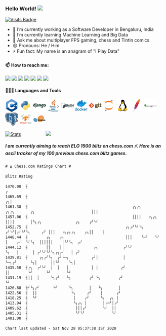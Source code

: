   ### Hello World!  <img src="https://github.com/sciencepal/sciencepal/blob/master/assets/Hi.gif" width="29px">
  [![Visits Badge](https://badges.pufler.dev/visits/sciencepal/sciencepal)](https://badges.pufler.dev/visits/sciencepal/sciencepal)
  
  - 🔭 I’m currently working as a Software Developer in Bengaluru, India
  - 🌱 I’m currently learning Machine Learning and Big Data
  - 💬 Ask me about multiplayer FPS gaming, chess and Tintin comics
  - 😄 Pronouns: He / Him
  - ⚡ Fun fact: My name is an anagram of "I Play Data"
  
  #### 📫 How to reach me:   
  [<img src="https://upload.wikimedia.org/wikipedia/commons/8/83/Steam_icon_logo.svg" width="3.5%"/>](https://steamcommunity.com/id/mongocds/)
  [<img src="https://github.com/sciencepal/sciencepal/blob/master/assets/discord-round.svg" width="3.5%"/>](https://discord.gg/MnUUbHe)
  [<img src="https://img.icons8.com/color/48/000000/twitter.png" width="3.5%"/>](https://twitter.com/sciencepal)
  [<img src="https://img.icons8.com/color/48/000000/linkedin.png" width="3.5%"/>](https://www.linkedin.com/in/adityapal1/)
  [<img src="https://img.icons8.com/fluent/48/000000/facebook-new.png" width="3.5%"/>](https://www.facebook.com/sciencepal/)
  [<img src="https://img.icons8.com/fluent/48/000000/instagram-new.png" width="3.5%"/>](https://www.instagram.com/aditya_sciencepal/)
  <a href="mailto:aditya.pal.science@gmail.com"> <img src="https://img.icons8.com/fluent/48/000000/gmail.png" width="3.5%"/> </a>
  
  #### 👨🏻‍💻 Languages and Tools <br />
  <code><img height="40" src="https://raw.githubusercontent.com/github/explore/80688e429a7d4ef2fca1e82350fe8e3517d3494d/topics/cpp/cpp.png"></code>
  <code><img height="40" src="https://raw.githubusercontent.com/github/explore/80688e429a7d4ef2fca1e82350fe8e3517d3494d/topics/python/python.png"></code>
  <code><img height="40" src="https://raw.githubusercontent.com/github/explore/80688e429a7d4ef2fca1e82350fe8e3517d3494d/topics/django/django.png"></code>
  <code><img height="40" src="https://raw.githubusercontent.com/github/explore/80688e429a7d4ef2fca1e82350fe8e3517d3494d/topics/java/java.png"></code>
  <code><img height="40" src="https://raw.githubusercontent.com/github/explore/80688e429a7d4ef2fca1e82350fe8e3517d3494d/topics/bash/bash.png"></code>
  <code><img height="40" src="https://raw.githubusercontent.com/github/explore/80688e429a7d4ef2fca1e82350fe8e3517d3494d/topics/docker/docker.png"></code>
  <code><img height="40" src="https://raw.githubusercontent.com/github/explore/80688e429a7d4ef2fca1e82350fe8e3517d3494d/topics/git/git.png"></code>
  <code><img height="40" src="https://raw.githubusercontent.com/github/explore/80688e429a7d4ef2fca1e82350fe8e3517d3494d/topics/jupyter-notebook/jupyter-notebook.png"></code>
  <code><img height="40" src="https://raw.githubusercontent.com/github/explore/80688e429a7d4ef2fca1e82350fe8e3517d3494d/topics/linux/linux.png"></code>
  <code><img height="40" src="https://raw.githubusercontent.com/github/explore/80688e429a7d4ef2fca1e82350fe8e3517d3494d/topics/maven/maven.png"></code>
  <code><img height="40" src="https://raw.githubusercontent.com/github/explore/80688e429a7d4ef2fca1e82350fe8e3517d3494d/topics/mongodb/mongodb.png"></code>
  <code><img height="40" src="https://raw.githubusercontent.com/github/explore/80688e429a7d4ef2fca1e82350fe8e3517d3494d/topics/postgresql/postgresql.png"></code>
  <code><img height="40" src="https://raw.githubusercontent.com/github/explore/80688e429a7d4ef2fca1e82350fe8e3517d3494d/topics/tensorflow/tensorflow.png"></code>
  <code><img height="40" src="https://raw.githubusercontent.com/github/explore/80688e429a7d4ef2fca1e82350fe8e3517d3494d/topics/scikit-learn/scikit-learn.png"></code>
  
  [![Stats](https://github-readme-stats.vercel.app/api?username=sciencepal&show_icons=true&theme=radical)](https://github-readme-stats.vercel.app/api?username=sciencepal&show_icons=true&theme=radical)&nbsp; &nbsp; &nbsp; &nbsp; &nbsp; &nbsp; &nbsp; &nbsp; &nbsp; &nbsp; <img src="https://github.com/sciencepal/sciencepal/blob/master/assets/saved.gif" width="195">
  
  ##### I am currently aiming to reach ELO 1500 blitz on chess.com ⚡. Here is an ascii tracker of my 100 previous chess.com blitz games.

  ```
  # ♟︎ Chess.com Ratings Chart #
  
  Blitz Rating

 1470.00  ┤                                                                                                  ╭
 1465.69  ┤                                                                                                ╭╮│
 1461.38  ┤                                              ╭╮╭╮        ╭╮╭╮       ╭╮                         │││
 1457.06  ┤                                              ││││   ╭╮╭╮ ││││       │╰╮╭╮               ╭╮    ╭╯╰╯
 1452.75  ┤                                           ╭╮╭╯╰╯╰╮ ╭╯╰╯│╭╯╰╯╰╮     ╭╯ │││   ╭╮╭╮╭╮    ╭╮││    │
 1448.44  ┤        ╭╮    ╭╮                           │││    ╰─╯   ╰╯    │    ╭╯  ╰╯╰╮  ││││││    │╰╯╰╮  ╭╯
 1444.12  ┤        ││    ││             ╭╮           ╭╯╰╯                ╰╮   │      │ ╭╯╰╯╰╯╰╮╭╮╭╯   │ ╭╯
 1439.81  ┤     ╭╮╭╯╰╮  ╭╯╰─╮          ╭╯│           │                    ╰─╮╭╯      ╰╮│      ││╰╯    ╰╮│
 1435.50  ┤╭╮  ╭╯╰╯  │  │   │          │ │          ╭╯                      ││        ╰╯      ╰╯       ╰╯
 1431.19  ┤││  │     ╰╮╭╯   ╰╮        ╭╯ ╰╮        ╭╯                       ╰╯
 1426.88  ┼╯╰╮╭╯      ╰╯     ╰╮       │   ╰╮       │
 1422.56  ┤  ││               ╰╮     ╭╯    │      ╭╯
 1418.25  ┤  ╰╯                │    ╭╯     ╰╮  ╭╮ │
 1413.94  ┤                    ╰╮╭╮ │       │╭─╯│╭╯
 1409.62  ┤                     │││╭╯       ╰╯  ││
 1405.31  ┤                     ╰╯╰╯            ╰╯
 1401.00  ┤

Chart last updated - Sat Nov 28 05:37:38 IST 2020  
  ```
  
